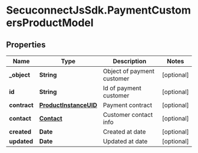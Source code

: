 # SecuconnectJsSdk.PaymentCustomersProductModel

## Properties
Name | Type | Description | Notes
------------ | ------------- | ------------- | -------------
**_object** | **String** | Object of payment customer | [optional] 
**id** | **String** | Id of payment customer | [optional] 
**contract** | [**ProductInstanceUID**](ProductInstanceUID.md) | Payment contract | [optional] 
**contact** | [**Contact**](Contact.md) | Customer contact info | [optional] 
**created** | **Date** | Created at date | [optional] 
**updated** | **Date** | Updated at date | [optional] 


